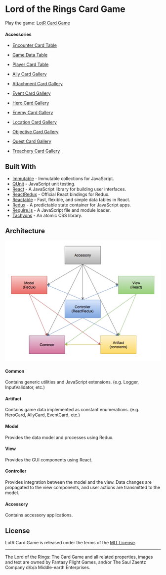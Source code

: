 # Lord of the Rings Card Game
Play the game: [LotR Card Game](https://rawgit.com/jmthompson2015/lotr-card-game/master/src/index.html)

#### Accessories
* [Encounter Card Table](https://rawgit.com/jmthompson2015/lotr-card-game/master/src/accessory/encounter-card-table/EncounterCardTable.html)
* [Game Data Table](https://rawgit.com/jmthompson2015/lotr-card-game/master/src/accessory/game-data-table/GameDataTable.html)
* [Player Card Table](https://rawgit.com/jmthompson2015/lotr-card-game/master/src/accessory/player-card-table/PlayerCardTable.html)


* [Ally Card Gallery](https://rawgit.com/jmthompson2015/lotr-card-game/master/src/accessory/ally-card-gallery/AllyCardGallery.html)
* [Attachment Card Gallery](https://rawgit.com/jmthompson2015/lotr-card-game/master/src/accessory/attachment-card-gallery/AttachmentCardGallery.html)
* [Event Card Gallery](https://rawgit.com/jmthompson2015/lotr-card-game/master/src/accessory/event-card-gallery/EventCardGallery.html)
* [Hero Card Gallery](https://rawgit.com/jmthompson2015/lotr-card-game/master/src/accessory/hero-card-gallery/HeroCardGallery.html)


* [Enemy Card Gallery](https://rawgit.com/jmthompson2015/lotr-card-game/master/src/accessory/enemy-card-gallery/EnemyCardGallery.html)
* [Location Card Gallery](https://rawgit.com/jmthompson2015/lotr-card-game/master/src/accessory/location-card-gallery/LocationCardGallery.html)
* [Objective Card Gallery](https://rawgit.com/jmthompson2015/lotr-card-game/master/src/accessory/objective-card-gallery/ObjectiveCardGallery.html)
* [Quest Card Gallery](https://rawgit.com/jmthompson2015/lotr-card-game/master/src/accessory/quest-card-gallery/QuestCardGallery.html)
* [Treachery Card Gallery](https://rawgit.com/jmthompson2015/lotr-card-game/master/src/accessory/treachery-card-gallery/TreacheryCardGallery.html)

## Built With
* [Immutable](https://facebook.github.io/immutable-js/) - Immutable collections for JavaScript.
* [QUnit](https://qunitjs.com/) - JavaScript unit testing.
* [React](http://facebook.github.io/react/) - A JavaScript library for building user interfaces.
* [ReactRedux](https://github.com/reactjs/react-redux) - Official React bindings for Redux.
* [Reactable](http://glittershark.github.io/reactable/) - Fast, flexible, and simple data tables in React.
* [Redux](https://redux.js.org/) - A predictable state container for JavaScript apps.
* [Require.js](http://requirejs.org/) - A JavaScript file and module loader.
* [Tachyons](http://tachyons.io) - An atomic CSS library.

## Architecture
![Web Application Diagram](doc/WebApplicationDiagram.png)

#### Common
Contains generic utilities and JavaScript extensions. (e.g. Logger, InputValidator, etc.)

#### Artifact
Contains game data implemented as constant enumerations. (e.g. HeroCard, AllyCard, EventCard, etc.)

#### Model
Provides the data model and processes using Redux.

#### View
Provides the GUI components using React.

#### Controller
Provides integration between the model and the view. Data changes are propagated to the view components, and user actions are transmitted to the model.

#### Accessory
Contains accessory applications.

## License
LotR Card Game is released under the terms of the [MIT License](https://github.com/jmthompson2015/lotr-card-game/blob/master/LICENSE.txt).

***
The Lord of the Rings: The Card Game and all related properties, images and text are owned by Fantasy Flight Games, and/or The Saul Zaentz Company d/b/a Middle-earth Enterprises.
